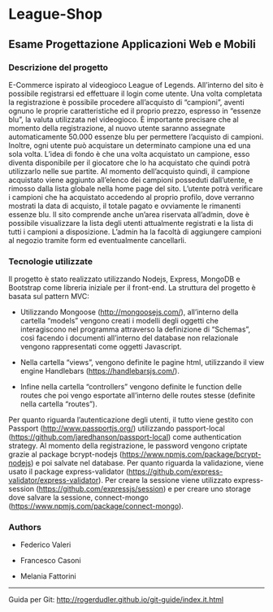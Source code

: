 # League-Shop
## Esame Progettazione Applicazioni Web e Mobili

### Descrizione del progetto

E-Commerce ispirato al videogioco League of Legends. All’interno del sito è possibile registrarsi ed effettuare il login come utente. Una volta completata la registrazione è possibile procedere all’acquisto di “campioni”, aventi ognuno le proprie caratteristiche ed il proprio prezzo, espresso in “essenze blu”, la valuta utilizzata nel videogioco. È importante precisare che al momento della registrazione, al nuovo utente saranno assegnate automaticamente 50.000 essenze blu per permettere l’acquisto di campioni. Inoltre, ogni utente può acquistare un determinato campione una ed una sola volta. L’idea di fondo è che una volta acquistato un campione, esso diventa disponibile per il giocatore che lo ha acquistato che quindi potrà utilizzarlo nelle sue partite. Al momento dell’acquisto quindi, il campione acquistato viene aggiunto all’elenco dei campioni posseduti dall’utente, e rimosso dalla lista globale nella home page del sito. L’utente potrà verificare i campioni che ha acquistato accedendo al proprio profilo, dove verranno mostrati la data di acquisto, il totale pagato e ovviamente le rimanenti essenze blu.
Il sito comprende anche un’area riservata all’admin, dove è possibile visualizzare la lista degli utenti attualmente registrati e la lista di tutti i campioni a disposizione. L’admin ha la facoltà di aggiungere campioni al negozio tramite form ed eventualmente cancellarli.

### Tecnologie utilizzate

Il progetto è stato realizzato utilizzando Nodejs, Express, MongoDB e Bootstrap come libreria iniziale per il front-end. La struttura del progetto è basata sul pattern MVC:

* Utilizzando Mongoose (http://mongoosejs.com/), all’interno della cartella “models” vengono creati i modelli degli oggetti che interagiscono nel programma attraverso la definizione di “Schemas”, così facendo i documenti all’interno del database non relazionale vengono rappresentati come oggetti Javascript.

* Nella cartella “views”, vengono definite le pagine html, utilizzando il view engine Handlebars (https://handlebarsjs.com/). 

* Infine nella cartella “controllers” vengono definite le function delle routes che poi vengo esportate all’interno delle routes stesse (definite nella cartella “routes”).

Per quanto riguarda l’autenticazione degli utenti, il tutto viene gestito con Passport (http://www.passportjs.org/) utilizzando passport-local (https://github.com/jaredhanson/passport-local) come authentication strategy. Al momento della registrazione, le password vengono criptate grazie al package bcrypt-nodejs (https://www.npmjs.com/package/bcrypt-nodejs) e poi salvate nel database. Per quanto riguarda la validazione, viene usato il package express-validator (https://github.com/express-validator/express-validator). Per creare la sessione viene utilizzato express-session (https://github.com/expressjs/session) e per creare uno storage dove salvare la sessione, connect-mongo (https://www.npmjs.com/package/connect-mongo).

### Authors

* Federico Valeri  

* Francesco Casoni

* Melania Fattorini

------------------------------------------------------------------------------------------------------------------------------------------------------

Guida per Git: http://rogerdudler.github.io/git-guide/index.it.html
